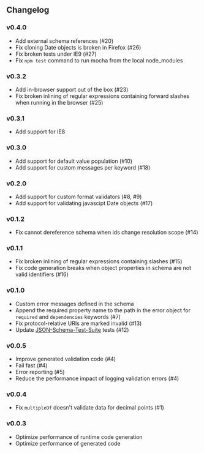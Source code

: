 ## Changelog

### v0.4.0

* Add external schema references (#20)
* Fix cloning Date objects is broken in Firefox (#26)
* Fix broken tests under IE9 (#27)
* Fix `npm test` command to run mocha from the local node_modules

### v0.3.2

* Add in-browser support out of the box (#23)
* Fix broken inlining of regular expressions containing forward slashes when running in the browser (#25)

### v0.3.1

* Add support for IE8

### v0.3.0

* Add support for default value population (#10)
* Add support for custom messages per keyword (#18)

### v0.2.0

* Add support for custom format validators (#8, #9)
* Add support for validating javascipt Date objects (#17) 

### v0.1.2

* Fix cannot dereference schema when ids change resolution scope (#14)

### v0.1.1

* Fix broken inlining of regular expressions containing slashes (#15)
* Fix code generation breaks when object properties in schema are not valid identifiers (#16)

### v0.1.0

* Custom error messages defined in the schema
* Append the required property name to the path in the error object for `required` and `dependencies` keywords (#7) 
* Fix protocol-relative URIs are marked invalid (#13)
* Update [JSON-Schema-Test-Suite](https://github.com/json-schema/JSON-Schema-Test-Suite) tests (#12)

### v0.0.5

* Improve generated validation code (#4)
* Fail fast (#4)
* Error reporting (#5)
* Reduce the performance impact of logging validation errors (#4)

### v0.0.4

* Fix `multipleOf` doesn't validate data for decimal points (#1)

### v0.0.3

* Optimize performance of runtime code generation
* Optimize performance of generated code